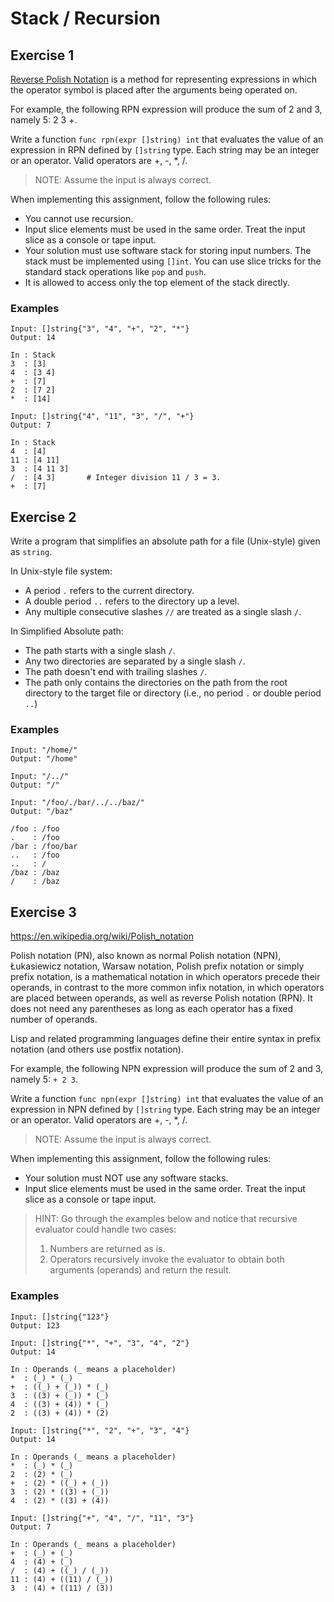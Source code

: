# Stack / Recursion

## Exercise 1

[Reverse Polish
Notation](https://en.wikipedia.org/wiki/Reverse_Polish_notation) is a method
for representing expressions in which the operator symbol is placed after the
arguments being operated on.

For example, the following RPN expression will produce the sum of 2 and 3,
namely 5: 2 3 +.

Write a function `func rpn(expr []string) int` that evaluates the value of an
expression in RPN defined by `[]string` type. Each string may be an integer
or an operator. Valid operators are +, -, *, /.

> NOTE: Assume the input is always correct.

When implementing this assignment, follow the following rules:

* You cannot use recursion.
* Input slice elements must be used in the same order. Treat the input slice
  as a console or tape input.
* Your solution must use software stack for storing input numbers. The stack
  must be implemented using `[]int`. You can use slice tricks for the standard
  stack operations like `pop` and `push`.
* It is allowed to access only the top element of the stack directly.

### Examples

```
Input: []string{"3", "4", "+", "2", "*"}
Output: 14

In : Stack
3  : [3]
4  : [3 4]
+  : [7]
2  : [7 2]
*  : [14]
```

```
Input: []string{"4", "11", "3", "/", "+"}
Output: 7

In : Stack
4  : [4]
11 : [4 11]
3  : [4 11 3]
/  : [4 3]       # Integer division 11 / 3 = 3.
+  : [7]
```

## Exercise 2

Write a program that simplifies an absolute path for a file (Unix-style) given
as `string`.

In Unix-style file system:

* A period `.` refers to the current directory.
* A double period `..` refers to the directory up a level.
* Any multiple consecutive slashes `//` are treated as a single slash `/`.

In Simplified Absolute path:

* The path starts with a single slash `/`.
* Any two directories are separated by a single slash `/`.
* The path doesn't end with trailing slashes `/`.
* The path only contains the directories on the path from the root directory to
  the target file or directory (i.e., no period `.` or double period `..`)

### Examples

```
Input: "/home/"
Output: "/home"
```

```
Input: "/../"
Output: "/"
```

```
Input: "/foo/./bar/../../baz/"
Output: "/baz"

/foo : /foo
.    : /foo
/bar : /foo/bar
..   : /foo
..   : /
/baz : /baz
/    : /baz
```

## Exercise 3

https://en.wikipedia.org/wiki/Polish_notation

Polish notation (PN), also known as normal Polish notation (NPN), Łukasiewicz
notation, Warsaw notation, Polish prefix notation or simply prefix notation, is
a mathematical notation in which operators precede their operands, in contrast
to the more common infix notation, in which operators are placed between
operands, as well as reverse Polish notation (RPN). It does not need any
parentheses as long as each operator has a fixed number of operands.

Lisp and related programming languages define their entire syntax in prefix
notation (and others use postfix notation).

For example, the following NPN expression will produce the sum of 2 and 3,
namely 5: `+ 2 3`.

Write a function `func npn(expr []string) int` that evaluates the value of an
expression in NPN defined by `[]string` type. Each string may be an integer
or an operator. Valid operators are +, -, *, /.

> NOTE: Assume the input is always correct.

When implementing this assignment, follow the following rules:

* Your solution must NOT use any software stacks.
* Input slice elements must be used in the same order. Treat the input slice
  as a console or tape input.

> HINT: Go through the examples below and notice that recursive evaluator could
> handle two cases:
> 
> 1) Numbers are returned as is.
> 2) Operators recursively invoke the evaluator to obtain both arguments (operands)
>    and return the result.
### Examples

```
Input: []string{"123"}
Output: 123
```

```
Input: []string{"*", "+", "3", "4", "2"}
Output: 14

In : Operands (_ means a placeholder)
*  : (_) * (_)
+  : ((_) + (_)) * (_)
3  : ((3) + (_)) * (_)
4  : ((3) + (4)) * (_)
2  : ((3) + (4)) * (2)
```

```
Input: []string{"*", "2", "+", "3", "4"}
Output: 14

In : Operands (_ means a placeholder)
*  : (_) * (_)
2  : (2) * (_)
+  : (2) * ((_) + (_))
3  : (2) * ((3) + (_))
4  : (2) * ((3) + (4))
```

```
Input: []string{"+", "4", "/", "11", "3"}
Output: 7

In : Operands (_ means a placeholder)
+  : (_) + (_)
4  : (4) + (_)
/  : (4) + ((_) / (_))
11 : (4) + ((11) / (_))
3  : (4) + ((11) / (3))
```
